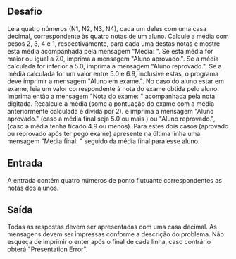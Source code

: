 ## Desafio

Leia quatro números (N1, N2, N3, N4), cada um deles com uma casa decimal,
correspondente às quatro notas de um aluno. Calcule a média com pesos 2, 3, 4 e
1, respectivamente, para cada uma destas notas e mostre esta média acompanhada
pela mensagem "Media: ". Se esta média for maior ou igual a 7.0, imprima a
mensagem "Aluno aprovado.". Se a média calculada for inferior a 5.0, imprima a
mensagem "Aluno reprovado.". Se a média calculada for um valor entre 5.0 e 6.9,
inclusive estas, o programa deve imprimir a mensagem "Aluno em exame.".
No caso do aluno estar em exame, leia um valor correspondente à nota do exame
obtida pelo aluno. Imprima então a mensagem "Nota do exame: " acompanhada pela
nota digitada. Recalcule a média (some a pontuação do exame com a média
anteriormente calculada e divida por 2). e imprima a mensagem "Aluno aprovado."
(caso a média final seja 5.0 ou mais ) ou "Aluno reprovado.", (caso a média
tenha ficado 4.9 ou menos). Para estes dois casos (aprovado ou reprovado após
ter pego exame) apresente na última linha uma mensagem "Media final: " seguido
da média final para esse aluno.

## Entrada
A entrada contém quatro números de ponto flutuante correspondentes as notas dos
alunos.


## Saída
Todas as respostas devem ser apresentadas com uma casa decimal. As mensagens
devem ser impressas conforme a descrição do problema. Não esqueça de imprimir
o enter após o final de cada linha, caso contrário obterá "Presentation Error".

